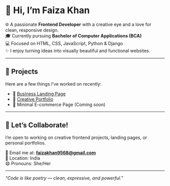# 👋 Hi, I’m Faiza Khan

🌐 A passionate **Frontend Developer** with a creative eye and a love for clean, responsive design.  
🎓 Currently pursuing **Bachelor of Computer Applications (BCA)**  
💻 Focused on HTML, CSS, JavaScript, Python & Django  
✨ I enjoy turning ideas into visually beautiful and functional websites.


---

## 💼 Projects
Here are a few things I’ve worked on recently:

- 🌟 [Business Landing Page](https://faizakhan46.github.io/Business-landing-page/)
- 🎨 [Creative Portfolio](https://faizakhan46.github.io/Creative-portfolio/)
- 🛒 Minimal E-commerce Page (Coming soon)

---

## 🤝 Let’s Collaborate!
I’m open to working on creative frontend projects, landing pages, or personal portfolios.

📧 Email me at: **faizakhan9568@gmail.com**  
📍 Location: India  
😄 Pronouns: She/Her

---

_“Code is like poetry — clean, expressive, and powerful.”_
